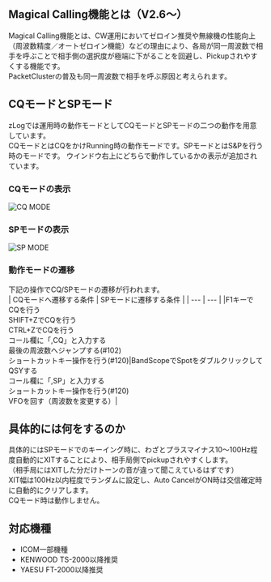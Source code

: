 ## Magical Calling機能とは（V2.6～）

Magical Calling機能とは、CW運用においてゼロイン推奨や無線機の性能向上（周波数精度／オートゼロイン機能）などの理由により、各局が同一周波数で相手を呼ぶことで相手側の選択度が極端に下がることを回避し、Pickupされやすくする機能です。  
PacketClusterの普及も同一周波数で相手を呼ぶ原因と考えられます。  

## CQモードとSPモード
zLogでは運用時の動作モードとしてCQモードとSPモードの二つの動作を用意しています。  
CQモードとはCQをかけRunning時の動作モードです。SPモードとはS&Pを行う時のモードです。
ウインドウ右上にどちらで動作しているかの表示が追加されています。  

### CQモードの表示
![CQ MODE](https://github.com/jr8ppg/zLog/blob/images/cqmode.png)

### SPモードの表示
![SP MODE](https://github.com/jr8ppg/zLog/blob/images/spmode.png)

### 動作モードの遷移
下記の操作でCQ/SPモードの遷移が行われます。  
| CQモードへ遷移する条件 | SPモードに遷移する条件 |
| --- | --- |
|F1キーでCQを行う<br>SHIFT+ZでCQを行う<br>CTRL+ZでCQを行う<br>コール欄に「,CQ」と入力する<br>最後の周波数へジャンプする(#102)<br>ショートカットキー操作を行う(#120)|BandScopeでSpotをダブルクリックしてQSYする<br>コール欄に「,SP」と入力する<br>ショートカットキー操作を行う(#120)<br>VFOを回す（周波数を変更する）|

## 具体的には何をするのか

具体的にはSPモードでのキーイング時に、わざとプラスマイナス10～100Hz程度自動的にXITすることにより、相手局側でpickupされやすくします。  
（相手局にはXITした分だけトーンの音が違って聞こえているはずです）  
XIT幅は100Hz以内程度でランダムに設定し、Auto CancelがON時は交信確定時に自動的にクリアします。  
CQモード時は動作しません。

## 対応機種

* ICOM一部機種
* KENWOOD TS-2000以降推奨
* YAESU FT-2000以降推奨

